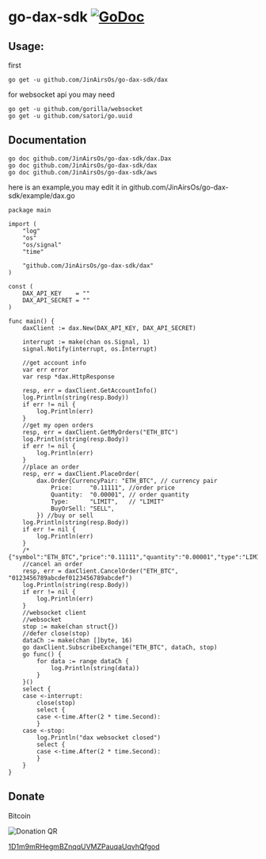 go-dax-sdk [![GoDoc](https://godoc.org/JinAirsOs/go-dax-sdk?status.svg)](https://godoc.org/github.com/JinAirsOs/go-dax-sdk)
==========

## Usage:
first
```
go get -u github.com/JinAirsOs/go-dax-sdk/dax
```

for websocket api you may need
```
go get -u github.com/gorilla/websocket
go get -u github.com/satori/go.uuid
```
## Documentation
```
go doc github.com/JinAirsOs/go-dax-sdk/dax.Dax
go doc github.com/JinAirsOs/go-dax-sdk/dax
go doc github.com/JinAirsOs/go-dax-sdk/aws
```
here is an example,you may edit it in github.com/JinAirsOs/go-dax-sdk/example/dax.go

```golang
package main

import (
	"log"
	"os"
	"os/signal"
	"time"

	"github.com/JinAirsOs/go-dax-sdk/dax"
)

const (
	DAX_API_KEY    = ""
	DAX_API_SECRET = ""
)

func main() {
	daxClient := dax.New(DAX_API_KEY, DAX_API_SECRET)

	interrupt := make(chan os.Signal, 1)
	signal.Notify(interrupt, os.Interrupt)

	//get account info
	var err error
	var resp *dax.HttpResponse

	resp, err = daxClient.GetAccountInfo()
	log.Println(string(resp.Body))
	if err != nil {
		log.Println(err)
	}
	//get my open orders
	resp, err = daxClient.GetMyOrders("ETH_BTC")
	log.Println(string(resp.Body))
	if err != nil {
		log.Println(err)
	}
	//place an order
	resp, err = daxClient.PlaceOrder(
		dax.Order{CurrencyPair: "ETH_BTC", // currency pair
			Price:     "0.11111", //order price
			Quantity:  "0.00001", // order quantity
			Type:      "LIMIT",   // "LIMIT"
			BuyOrSell: "SELL",
		}) //buy or sell
	log.Println(string(resp.Body))
	if err != nil {
		log.Println(err)
	}
	/*{"symbol":"ETH_BTC","price":"0.11111","quantity":"0.00001","type":"LIMIT","side":"SELL"}*/
	//cancel an order
	resp, err = daxClient.CancelOrder("ETH_BTC", "0123456789abcdef0123456789abcdef")
	log.Println(string(resp.Body))
	if err != nil {
		log.Println(err)
	}
	//websocket client
	//websocket
	stop := make(chan struct{})
	//defer close(stop)
	dataCh := make(chan []byte, 16)
	go daxClient.SubscribeExchange("ETH_BTC", dataCh, stop)
	go func() {
		for data := range dataCh {
			log.Println(string(data))
		}
	}()
	select {
	case <-interrupt:
		close(stop)
		select {
		case <-time.After(2 * time.Second):
		}
	case <-stop:
		log.Println("dax websocket closed")
		select {
		case <-time.After(2 * time.Second):
		}
	}
}
```

Donate
------
Bitcoin

![Donation QR](http://api.qrserver.com/v1/create-qr-code/?size=200x200&data=bitcoin:1D1m9mRHegmBZnqqUVMZPauqaUqvhQfgod%3Flabel%3DStalker)

[1D1m9mRHegmBZnqqUVMZPauqaUqvhQfgod](http://tinyurl.com/ybeg28qq)
